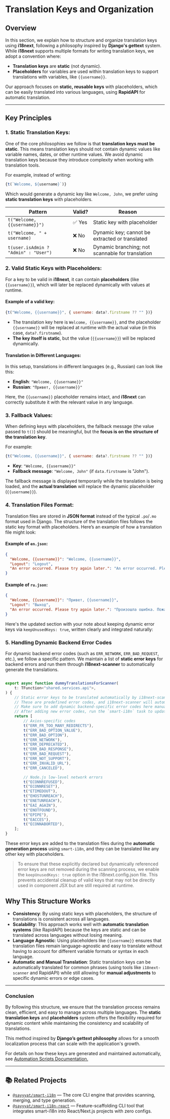 # Translation Keys and Organization

## Overview

In this section, we explain how to structure and organize translation keys using **i18next**, following a philosophy inspired by **Django's gettext** system. While **i18next** supports multiple formats for writing translation keys, we adopt a convention where:

* **Translation keys** are **static** (not dynamic).
* **Placeholders** for variables are used within translation keys to support translations with variables, like `{{username}}`.

Our approach focuses on **static, reusable keys** with placeholders, which can be easily translated into various languages, using **RapidAPI** for automatic translation.

---

## Key Principles

### 1. **Static Translation Keys**:

One of the core philosophies we follow is that **translation keys must be static**. This means translation keys should not contain dynamic values like variable names, dates, or other runtime values. We avoid dynamic translation keys because they introduce complexity when working with translation tools.

For example, instead of writing:

```javascript
{t(`Welcome, ${username}`)}
```

Which would generate a dynamic key like `Welcome, John`, we prefer using **static translation keys** with placeholders.

| Pattern                              | Valid? | Reason                                           |
| ------------------------------------ | ------ | ------------------------------------------------ |
| `t("Welcome, {{username}}")`         | ✅ Yes  | Static key with placeholder                      |
| `t("Welcome, " + username)`          | ❌ No   | Dynamic key; cannot be extracted or translated   |
| `t(user.isAdmin ? "Admin" : "User")` | ❌ No   | Dynamic branching; not scannable for translation |

### 2. **Valid Static Keys with Placeholders**:

For a key to be valid in **i18next**, it can contain **placeholders** (like `{{username}}`), which will later be replaced dynamically with values at runtime.

#### Example of a valid key:

```javascript
{t("Welcome, {{username}}", { username: data?.firstname ?? "" })}
```

* The translation key here is `Welcome, {{username}}`, and the placeholder `{{username}}` will be replaced at runtime with the actual value (in this case, `data?.firstname`).
* **The key itself is static**, but the value (`{{username}}`) will be replaced dynamically.

#### Translation in Different Languages:

In this setup, translations in different languages (e.g., Russian) can look like this:

* **English**: `"Welcome, {{username}}"`
* **Russian**: `"Привет, {{username}}"`

Here, the `{{username}}` placeholder remains intact, and **i18next** can correctly substitute it with the relevant value in any language.

### 3. **Fallback Values**:

When defining keys with placeholders, the fallback message (the value passed to `t()`) should be meaningful, but the **focus is on the structure of the translation key**.

For example:

```javascript
{t("Welcome, {{username}}", { username: data?.firstname ?? "" })}
```

* **Key**: `"Welcome, {{username}}"`
* **Fallback message**: `"Welcome, John"` (if `data.firstname` is "John").

The fallback message is displayed temporarily while the translation is being loaded, and the **actual translation** will replace the dynamic placeholder (`{{username}}`).

### 4. **Translation Files Format**:

Translation files are stored in **JSON format** instead of the typical `.po`/`.mo` format used in Django. The structure of the translation files follows the static key format with placeholders. Here’s an example of how a translation file might look:

#### Example of `en.json`:

```json
{
  "Welcome, {{username}}": "Welcome, {{username}}",
  "Logout": "Logout",
  "An error occurred. Please try again later.": "An error occurred. Please try again later."
}
```

#### Example of `ru.json`:

```json
{
  "Welcome, {{username}}": "Привет, {{username}}",
  "Logout": "Выход",
  "An error occurred. Please try again later.": "Произошла ошибка. Пожалуйста, попробуйте снова."
}
```
Here's the updated section with your note about keeping dynamic error keys via `keepUnusedKeys: true`, written clearly and integrated naturally:


### 5. **Handling Dynamic Backend Error Codes**

For dynamic backend error codes (such as `ERR_NETWORK`, `ERR_BAD_REQUEST`, etc.), we follow a specific pattern. We maintain a list of **static error keys** for backend errors and run them through **i18next-scanner** to automatically generate the translations.

```js

export async function dummyTranslationsForScanner(
    t: TFunction<"shared.services.api">,
) {
    // Static error keys to be translated automatically by i18next-scanner
    // These are predefined error codes, and i18next-scanner will automatically generate their translations
    // Make sure to add dynamic backend-specific error codes here manually (as they are context-dependent).
    // After adding new error codes, run the `smart-i18n` task to update translations.
    return [
        // Axios-specific codes
        t("ERR_FR_TOO_MANY_REDIRECTS"),
        t("ERR_BAD_OPTION_VALUE"),
        t("ERR_BAD_OPTION"),
        t("ERR_NETWORK"),
        t("ERR_DEPRECATED"),
        t("ERR_BAD_RESPONSE"),
        t("ERR_BAD_REQUEST"),
        t("ERR_NOT_SUPPORT"),
        t("ERR_INVALID_URL"),
        t("ERR_CANCELED"),

        // Node.js low-level network errors
        t("ECONNREFUSED"),
        t("ECONNRESET"),
        t("ETIMEDOUT"),
        t("EHOSTUNREACH"),
        t("ENETUNREACH"),
        t("EAI_AGAIN"),
        t("ENOTFOUND"),
        t("EPIPE"),
        t("EACCES"),
        t("ECONNABORTED"),
    ];
}
```

These error keys are added to the translation files during the **automatic generation process** using `smart-i18n`, and they can be translated like any other key with placeholders.

> To ensure that these explicitly declared but dynamically referenced error keys are not removed during the scanning process, we enable the `keepUnusedKeys: true` option in the i18next.config.json file. This prevents accidental cleanup of valid keys that may not be directly used in component JSX but are still required at runtime.


## Why This Structure Works

* **Consistency**: By using static keys with placeholders, the structure of translations is consistent across all languages.
* **Scalability**: This approach works well with **automatic translation systems** (like RapidAPI) because the keys are static and can be translated across languages without losing meaning.
* **Language Agnostic**: Using placeholders like `{{username}}` ensures that translation files remain language-agnostic and easy to translate without having to account for different variable formats or syntax in each language.
* **Automatic and Manual Translation**: Static translation keys can be automatically translated for common phrases (using tools like `i18next-scanner` and RapidAPI) while still allowing for **manual adjustments** to specific dynamic errors or edge cases.

---

### Conclusion

By following this structure, we ensure that the translation process remains clean, efficient, and easy to manage across multiple languages. The **static translation keys** and **placeholders** system offers the flexibility required for dynamic content while maintaining the consistency and scalability of translations.

This method inspired by **Django’s gettext philosophy** allows for a smooth localization process that can scale with the application's growth.

For details on how these keys are generated and maintained automatically, see [Automation Scripts Documentation.](./automation.md)

---

## 📚 Related Projects

* [`@sayyyat/smart-i18n`](https://www.npmjs.com/package/@sayyyat/smart-i18n) — The core CLI engine that provides scanning, merging, and type generation.
* [`@sayyyat/smart-i18n-react`](https://www.npmjs.com/package/@sayyyat/smart-i18n-react) — Feature-scaffolding CLI tool that integrates smart-i18n into React/Next.js projects with zero configs.
